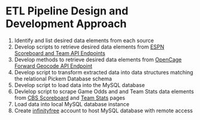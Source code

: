 # ETL Pipeline Design and Development Approach

1. Identify and list desired data elements from each source
2. Develop scripts to retrieve desired data elements from [ESPN Scoreboard and Team API Endpoints](https://gist.github.com/akeaswaran/b48b02f1c94f873c6655e7129910fc3b)
3. Develop methods to retrieve desired data elements from [OpenCage Forward Geocode API Endpoint](https://opencagedata.com/api#)
4. Develop script to transform extracted data into data structures matching the relational Pickem Database schema
5. Develop script to load data into the MySQL database
6. Devlelop script to scrape Game Odds and and Team Stats data elements from [CBS Scoreboard](https://www.cbssports.com/college-football/scoreboard/) and [Team Stats](https://www.cbssports.com/college-football/stats/team/team/passing/all-conf/) pages
7. Load data into local MySQL database instance
8. Create [infinityfree](https://www.infinityfree.com/) account to host MySQL database with remote access